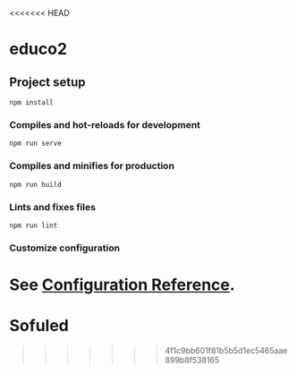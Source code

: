 <<<<<<< HEAD
# educo2

## Project setup
```
npm install
```

### Compiles and hot-reloads for development
```
npm run serve
```

### Compiles and minifies for production
```
npm run build
```

### Lints and fixes files
```
npm run lint
```

### Customize configuration
See [Configuration Reference](https://cli.vuejs.org/config/).
=======
# Sofuled
>>>>>>> 4f1c9bb601f81b5b5d1ec5465aae899b8f538165
